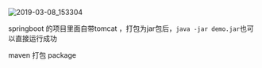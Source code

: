 ![2019-03-08_153304](https://raw.githubusercontent.com/duanwandao/imooc-security/master/imooc-security/notes/pictures/2019-03-08_153304.png)

springboot 的项目里面自带tomcat ，打包为jar包后，`java -jar demo.jar`也可以直接运行成功

maven 打包  package

